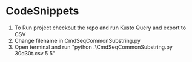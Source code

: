 # CodeSnippets

1. To Run project checkout the repo and run Kusto Query and export to CSV
2. Change filename in CmdSeqCommonSubstring.py
3. Open terminal and run "python .\CmdSeqCommonSubstring.py 30d30t.csv 5 5"
